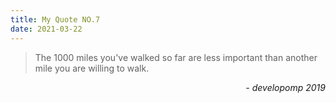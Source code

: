 ```yaml
---
title: My Quote NO.7
date: 2021-03-22
---
```


> The 1000 miles you've walked so far are less important than another mile you are willing to walk.

<div style="text-align: right"><i>- developomp 2019</i></div>
